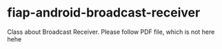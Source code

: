 # fiap-android-broadcast-receiver

Class about Broadcast Receiver. Please follow PDF file, which is not here hehe
